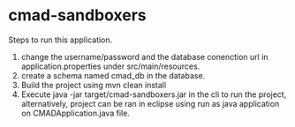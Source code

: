 # cmad-sandboxers
Steps to run this application.
1. change the username/password and the database conenction url in application.properties under src/main/resources.
2. create a schema named cmad_db in the database.
3. Build the project using mvn clean install
4. Execute java -jar target/cmad-sandboxers.jar in the cli to run the project, alternatively, project can be ran in eclipse using run as java application on CMADApplication.java file.
